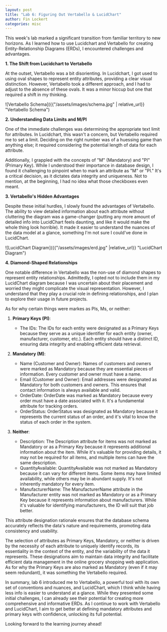 ```yaml
---
layout: post
title: "Lab 6: Figuring Out Vertabello & LucidChart"
author: Fin Lockert
categories: misc
---
```


This week's lab marked a significant transition from familiar territory to new horizons. As I learned how to use Lucidchart and Vertabello for creating Entity-Relationship Diagrams (ERDs), I encountered  challenges and advantages.

**1. The Shift from Lucidchart to Vertabello**

At the outset, Vertabello was a bit disorienting. In Lucidchart, I got used to using oval shapes to represent entity attributes, providing a clear visual distinction. However, Vertabello took a different approach, and I had to adjust to the absence of these ovals. It was a minor hiccup but one that required a shift in my thinking.

![Vertabello Schema]({{"/assets/images/schema.jpg" | relative_url}} "Vertabello Schema")

**2. Understanding Data Limits and M/PI**

One of the immediate challenges was determining the appropriate text limit for attributes. In Lucidchart, this wasn't a concern, but Vertabello required me to set a limit. Deciding on the right number was of a huessing game than anything else; it required considering the potential length of data for each attribute.

Additionally, I grappled with the concepts of "M" (Mandatory) and "PI" (Primary Key). While I understood their importance in database design, I found it challenging to pinpoint when to mark an attribute as "M" or "PI." It's a critical decision, as it dictates data integrity and uniqueness. Not to mention, at the beginning, I had no idea what those checkboxes even meant.

**3. Vertabello's Hidden Advantages**

Despite these initial hurdles, I slowly found the advantages of Vertabello. The ability to view detailed information about each attribute without cluttering the diagram was a game-changer (putting any more amount of detailed info into LucidChart feels daunting, and like it would make the whole thing look horrible). It made it easier to understand the nuances of the data model at a glance, something I'm not sure I could've done in LucidChart.

![LucidChart Diagram]({{"/assets/images/erd.jpg" |relative_url}} "LucidChart Diagram")

**4. Diamond-Shaped Relationships**

One notable difference in Vertabello was the non-use of diamond shapes to represent entity relationships. Admittedly, I opted not to include them in my LucidChart diagram because I was uncertain about their placement and worried they might complicate the visual representation. However, I understand that they play a crucial role in defining relationships, and I plan to explore their usage in future projects.

As for why certain things were markes as PIs, Ms, or neither:
1. **Primary Keys (PI)**:
   - The IDs: The IDs for each entity were designated as a Primary Keys because they serve as a unique identifier for each entity (owner, manufacturer, customer, etc.). Each entity should have a distinct ID, ensuring data integrity and enabling efficient data retrieval.

2. **Mandatory (M)**:
   - Name (Customer and Owner): Names of customers and owners were marked as Mandatory because they are essential pieces of information. Every customer and owner must have a name.
   - Email (Customer and Owner): Email addresses were designated as Mandatory for both customers and owners. This ensures that contact information is always available and valid.
   - OrderDate: OrderDate was marked as Mandatory because every order must have a date associated with it. It's a fundamental attribute for tracking orders.
   - OrderStatus: OrderStatus was designated as Mandatory because it represents the current status of an order, and it's vital to know the status of each order in the system.

3. **Neither**:
   - Description: The Description attribute for items was not marked as Mandatory or as a Primary Key because it represents additional information about the item. While it's valuable for providing details, it may not be required for all items, and multiple items can have the same description.
   - QuantityAvailable: QuantityAvailable was not marked as Mandatory because it can vary for different items. Some items may have limited availability, while others may be in abundant supply. It's not inherently mandatory for every item.
   - ManufacturerName: The ManufacturerName attribute in the Manufacturer entity was not marked as Mandatory or as a Primary Key because it represents information about manufacturers. While it's valuable for identifying manufacturers, the ID will suit that job better.

This attribute designation rationale ensures that the database schema accurately reflects the data's nature and requirements, promoting data consistency and usability.

The selection of attributes as Primary Keys, Mandatory, or neither is driven by the necessity of each attribute to uniquely identify records, its essentiality in the context of the entity, and the variability of the data it represents. These designations aim to maintain data integrity and facilitate efficient data management in the online grocery shopping web application. As for why the Primary Keys are also marked as Mandatory (even if it may seem redundant), it was something the Vertabello required.

In summary, lab 6 introduced me to Vertabello, a powerful tool with its own set of conventions and nuances, and LucidChart, which I think while having less info is easier to understand at a glance. While they presented some initial challenges, I can already see their potential for creating more comprehensive and informative ERDs. As I continue to work with Vertabello and LucidChart, I aim to get better at defining mandatory attributes and primary keys with confidence, unlocking its full potential.

Looking forward to the learning journey ahead!